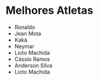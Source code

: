 # Melhores Atletas 

* Ronaldo
* Jean Mota
* Kaká
* Neymar
* Lioto Machida 
* Cássio Ramos
* Anderson Silva
* Lioto Machida
